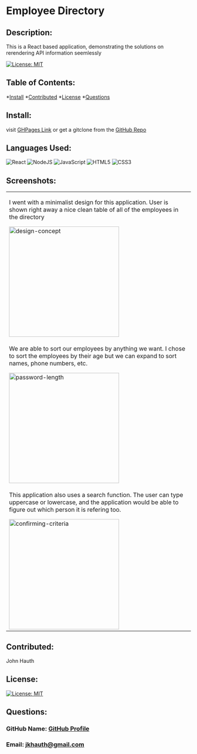 # Employee Directory
## Description: 
 This is a React based application, demonstrating the solutions on rerendering API information seemlessly
 
[![License: MIT](https://img.shields.io/badge/License-MIT-yellow.svg)](https://opensource.org/licenses/MIT)
## Table of Contents: 
*[Install](#install) 
*[Contributed](#contributed) 
*[License](#license) 
*[Questions](#questions) 
## Install: 
 visit [GHPages Link](https://jkhauth.com/employee-directory/) or get a gitclone from the [GitHub Repo](https://github.com/jkhauth/employee-directory)

## Languages Used:
<img alt="React" src="https://img.shields.io/badge/react%20-%2320232a.svg?&style=plastic&logo=react&logoColor=%2361DAFB"/>
<img alt="NodeJS" src="https://img.shields.io/badge/node.js%20-%2343853D.svg?&style=plastic&logo=node.js&logoColor=white"/>
<img alt="JavaScript" src="https://img.shields.io/badge/javascript%20-%23323330.svg?&style=plastic&logo=javascript&logoColor=%23F7DF1E"/>
<img alt="HTML5" src="https://img.shields.io/badge/html5%20-%23E34F26.svg?&style=plastic&logo=html5&logoColor=white"/>
<img alt="CSS3" src="https://img.shields.io/badge/css3%20-%231572B6.svg?&style=plastic&logo=css3&logoColor=white"/>


## Screenshots:

<table>
	<tr>
		<td>
            <p> I went with a minimalist design for this application. User is shown right away a nice clean table of all of the employees in the directory</p>
			<img width="300" alt="design-concept" src="https://user-images.githubusercontent.com/72667159/106917151-fc2ff280-66d5-11eb-92be-57d93c85fe75.JPG">
		</td>
	</tr>
	<tr>
		<td> 
            <p>We are able to sort our employees by anything we want. I chose to sort the employees by their age but we can expand to sort names, phone numbers, etc.</p>
			<img width="300" alt="password-length" src="https://user-images.githubusercontent.com/72667159/106917148-fc2ff280-66d5-11eb-954f-3de4bd0e3b87.JPG">
		</td>
	</tr>
    <tr>
        <td>
            <p>This application also uses a search function. The user can type uppercase or lowercase, and the application would be able to figure out which person it is refering too.</p>
			<img width="300" alt="confirming-criteria" src="https://user-images.githubusercontent.com/72667159/106917150-fc2ff280-66d5-11eb-8787-3e85c5ed56df.JPG">
		</td>
    </tr>
</table>

## Contributed: 
 John Hauth
## License: 
 [![License: MIT](https://img.shields.io/badge/License-MIT-yellow.svg)](https://opensource.org/licenses/MIT)
## Questions: 
 ### GitHub Name: [GitHub Profile](https://www.github.com/jkhauth)
 ### Email: jkhauth@gmail.com